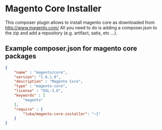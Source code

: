 # Magento Core Installer

This composer plugin allows to install magento core as downloaded from http://www.magento.com/
All you need to do is adding a composer.json to the zip and add a repository (e.g. artifact, satis, etc ...).

## Example composer.json for magento core packages

```json
{
    "name" : "magento/core",
    "version": "1.8.1.0",
    "description" : "Magento Core",
    "type" : "magento-core",
    "license" : "OSL-3.0",
    "keywords" : [
        "magento"
    ],
    "require" : {
        "luka/magento-core-installer": "~1"
    }
}
```
